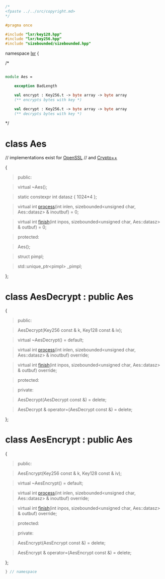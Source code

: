 ```cpp

/*
<fpaste ../../src/copyright.md>
*/

#pragma once

#include "lxr/key128.hpp"
#include "lxr/key256.hpp"
#include "sizebounded/sizebounded.hpp"

````

namespace [lxr](namespace.list) {

/*

```fsharp

module Aes =

    exception BadLength

    val encrypt : Key256.t -> byte array -> byte array
    (** encrypts bytes with key *)

    val decrypt : Key256.t -> byte array -> byte array
    (** decrypts bytes with key *)
```

*/

# class Aes

// implementations exist for [OpenSSL](aes_openssl.cpp.md) 
// and [Crypto++](aes_cryptopp.cpp.md)

{

>public:

>virtual ~Aes();

>static constexpr int datasz { 1024*4 };

>virtual int [process](aes_functions.cpp.md)(int inlen, sizebounded&lt;unsigned char, Aes::datasz&gt; & inoutbuf) = 0;

>virtual int [finish](aes_functions.cpp.md)(int inpos, sizebounded&lt;unsigned char, Aes::datasz&gt; & outbuf) = 0;

>protected:

>Aes();

>struct pimpl;

>std::unique_ptr&lt;pimpl&gt; _pimpl;

};

# class AesDecrypt : public Aes

{

>public:

>AesDecrypt(Key256 const & k, Key128 const & iv);

>virtual ~AesDecrypt() = default;

>virtual int [process](aes_functions.cpp.md)(int inlen, sizebounded&lt;unsigned char, Aes::datasz&gt; & inoutbuf) override;

>virtual int [finish](aes_functions.cpp.md)(int inpos, sizebounded&lt;unsigned char, Aes::datasz&gt; & outbuf) override;

>protected:

>private:

>AesDecrypt(AesDecrypt const &) = delete;

>AesDecrypt & operator=(AesDecrypt const &) = delete;

};

# class AesEncrypt : public Aes

{

>public:

>AesEncrypt(Key256 const & k, Key128 const & iv);

>virtual ~AesEncrypt() = default;

>virtual int [process](aes_functions.cpp.md)(int inlen, sizebounded&lt;unsigned char, Aes::datasz&gt; & inoutbuf) override;

>virtual int [finish](aes_functions.cpp.md)(int inpos, sizebounded&lt;unsigned char, Aes::datasz&gt; & outbuf) override;

>protected:

>private:

>AesEncrypt(AesEncrypt const &) = delete;

>AesEncrypt & operator=(AesEncrypt const &) = delete;

};
```cpp
} // namespace
```
